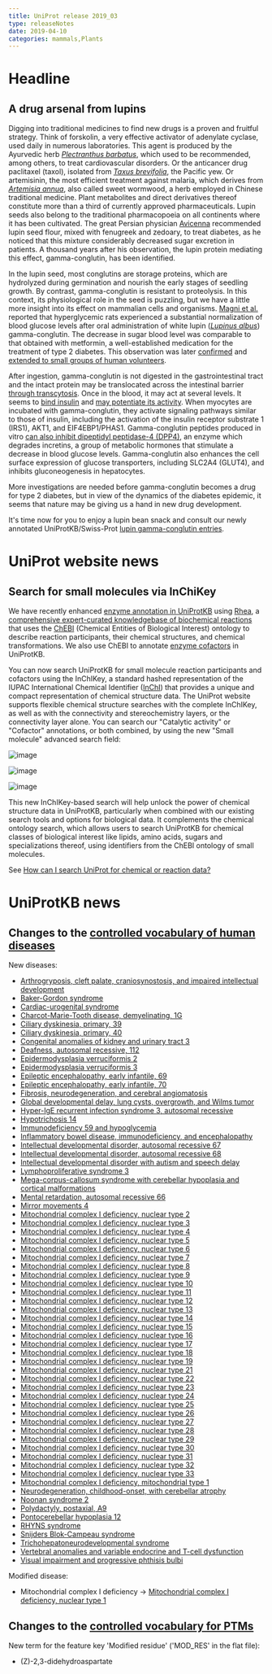 ```yaml
---
title: UniProt release 2019_03
type: releaseNotes
date: 2019-04-10
categories: mammals,Plants
---
```


# Headline

## A drug arsenal from lupins

Digging into traditional medicines to find new drugs is a proven and fruitful strategy. Think of forskolin, a very effective activator of adenylate cyclase, used daily in numerous laboratories. This agent is produced by the Ayurvedic herb [_Plectranthus barbatus_](https://www.uniprot.org/taxonomy/41228), which used to be recommended, among others, to treat cardiovascular disorders. Or the anticancer drug paclitaxel (taxol), isolated from [_Taxus brevifolia_](https://www.uniprot.org/taxonomy/46220), the Pacific yew. Or artemisinin, the most efficient treatment against malaria, which derives from [_Artemisia annua_](https://www.uniprot.org/taxonomy/35608), also called sweet wormwood, a herb employed in Chinese traditional medicine. Plant metabolites and direct derivatives thereof constitute more than a third of currently approved pharmaceuticals. Lupin seeds also belong to the traditional pharmacopoeia on all continents where it has been cultivated. The great Persian physician [Avicenna](https://en.wikipedia.org/wiki/Avicenna) recommended lupin seed flour, mixed with fenugreek and zedoary, to treat diabetes, as he noticed that this mixture considerably decreased sugar excretion in patients. A thousand years after his observation, the lupin protein mediating this effect, gamma-conglutin, has been identified.

In the lupin seed, most conglutins are storage proteins, which are hydrolyzed during germination and nourish the early stages of seedling growth. By contrast, gamma-conglutin is resistant to proteolysis. In this context, its physiological role in the seed is puzzling, but we have a little more insight into its effect on mammalian cells and organisms. [Magni et al.](https://www.ncbi.nlm.nih.gov/pubmed/15590267) reported that hyperglycemic rats experienced a substantial normalization of blood glucose levels after oral administration of white lupin ([_Lupinus albus_](https://www.uniprot.org/taxonomy/3870)) gamma-conglutin. The decrease in sugar blood level was comparable to that obtained with metformin, a well-established medication for the treatment of type 2 diabetes. This observation was later [confirmed](https://www.ncbi.nlm.nih.gov/pubmed/21733318,21605639,21733318) and [extended to small groups of human volunteers](https://www.ncbi.nlm.nih.gov/pubmed/21605639,28443026).

After ingestion, gamma-conglutin is not digested in the gastrointestinal tract and the intact protein may be translocated across the intestinal barrier [through transcytosis](https://www.sciencedirect.com/science/article/pii/S0308814610013300). Once in the blood, it may act at several levels. It seems to [bind insulin](https://www.ncbi.nlm.nih.gov/pubmed/15590267) and [may potentiate its activity](https://www.ncbi.nlm.nih.gov/pubmed/21733318). When myocytes are incubated with gamma-conglutin, they activate signaling pathways similar to those of insulin, including the activation of the insulin receptor substrate 1 (IRS1), AKT1, and EIF4EBP1/PHAS1. Gamma-conglutin peptides produced in vitro [can also inhibit dipeptidyl peptidase-4 (DPP4)](https://pubag.nal.usda.gov/catalog/6123165), an enzyme which degrades incretins, a group of metabolic hormones that stimulate a decrease in blood glucose levels. Gamma-conglutin also enhances the cell surface expression of glucose transporters, including SLC2A4 (GLUT4), and inhibits gluconeogenesis in hepatocytes.

More investigations are needed before gamma-conglutin becomes a drug for type 2 diabetes, but in view of the dynamics of the diabetes epidemic, it seems that nature may be giving us a hand in new drug development.

It's time now for you to enjoy a lupin bean snack and consult our newly annotated UniProtKB/Swiss-Prot [lupin gamma-conglutin entries](https://www.uniprot.org/uniprotkb?query=accession:Q42369+OR+accession:Q9FSH9).

# UniProt website news

## Search for small molecules via InChiKey

We have recently enhanced [enzyme annotation in UniProtKB](https://www.uniprot.org/release-notes/2018-12-05-release) using [Rhea](https://www.rhea-db.org/), a [comprehensive expert-curated knowledgebase of biochemical reactions](https://www.ncbi.nlm.nih.gov/pubmed/27789701) that uses the [ChEBI](https://www.ebi.ac.uk/chebi/) (Chemical Entities of Biological Interest) ontology to describe reaction participants, their chemical structures, and chemical transformations. We also use ChEBI to annotate [enzyme cofactors](https://www.uniprot.org/help/cofactor) in UniProtKB.

You can now search UniProtKB for small molecule reaction participants and cofactors using the InChIKey, a standard hashed representation of the IUPAC International Chemical Identifier ([InChI](https://www.inchi-trust.org/about-the-inchi-standard/)) that provides a unique and compact representation of chemical structure data. The UniProt website supports flexible chemical structure searches with the complete InChIKey, as well as with the connectivity and stereochemistry layers, or the connectivity layer alone. You can search our "Catalytic activity" or "Cofactor" annotations, or both combined, by using the new "Small molecule" advanced search field:

![image](https://github.com/ebi-uniprot/uniprot-manual/raw/main/images/2019-04-10-release-2.png)

![image](https://github.com/ebi-uniprot/uniprot-manual/raw/main/images/2019-04-10-release-3.png)

![image](https://github.com/ebi-uniprot/uniprot-manual/raw/main/images/2019-04-10-release-4.png)

This new InChIKey-based search will help unlock the power of chemical structure data in UniProtKB, particularly when combined with our existing search tools and options for biological data. It complements the chemical ontology search, which allows users to search UniProtKB for chemical classes of biological interest like lipids, amino acids, sugars and specializations thereof, using identifiers from the ChEBI ontology of small molecules.

See [How can I search UniProt for chemical or reaction data?](https://www.uniprot.org/help/chemical_data_search)

# UniProtKB news

## Changes to the [controlled vocabulary of human diseases](https://ftp.uniprot.org/pub/databases/uniprot/current_release/knowledgebase/complete/docs/humdisease)

New diseases:

- [Arthrogryposis, cleft palate, craniosynostosis, and impaired intellectual development](https://www.uniprot.org/diseases/DI-05453)
- [Baker-Gordon syndrome](https://www.uniprot.org/diseases/DI-05432)
- [Cardiac-urogenital syndrome](https://www.uniprot.org/diseases/DI-05461)
- [Charcot-Marie-Tooth disease, demyelinating, 1G](https://www.uniprot.org/diseases/DI-05460)
- [Ciliary dyskinesia, primary, 39](https://www.uniprot.org/diseases/DI-05437)
- [Ciliary dyskinesia, primary, 40](https://www.uniprot.org/diseases/DI-05451)
- [Congenital anomalies of kidney and urinary tract 3](https://www.uniprot.org/diseases/DI-05447)
- [Deafness, autosomal recessive, 112](https://www.uniprot.org/diseases/DI-05438)
- [Epidermodysplasia verruciformis 2](https://www.uniprot.org/diseases/DI-05436)
- [Epidermodysplasia verruciformis 3](https://www.uniprot.org/diseases/DI-05446)
- [Epileptic encephalopathy, early infantile, 69](https://www.uniprot.org/diseases/DI-05449)
- [Epileptic encephalopathy, early infantile, 70](https://www.uniprot.org/diseases/DI-05450)
- [Fibrosis, neurodegeneration, and cerebral angiomatosis](https://www.uniprot.org/diseases/DI-05458)
- [Global developmental delay, lung cysts, overgrowth, and Wilms tumor](https://www.uniprot.org/diseases/DI-05455)
- [Hyper-IgE recurrent infection syndrome 3, autosomal recessive](https://www.uniprot.org/diseases/DI-05462)
- [Hypotrichosis 14](https://www.uniprot.org/diseases/DI-05448)
- [Immunodeficiency 59 and hypoglycemia](https://www.uniprot.org/diseases/DI-05441)
- [Inflammatory bowel disease, immunodeficiency, and encephalopathy](https://www.uniprot.org/diseases/DI-05431)
- [Intellectual developmental disorder, autosomal recessive 67](https://www.uniprot.org/diseases/DI-05459)
- [Intellectual developmental disorder, autosomal recessive 68](https://www.uniprot.org/diseases/DI-05452)
- [Intellectual developmental disorder with autism and speech delay](https://www.uniprot.org/diseases/DI-05442)
- [Lymphoproliferative syndrome 3](https://www.uniprot.org/diseases/DI-05443)
- [Mega-corpus-callosum syndrome with cerebellar hypoplasia and cortical malformations](https://www.uniprot.org/diseases/DI-05456)
- [Mental retardation, autosomal recessive 66](https://www.uniprot.org/diseases/DI-05434)
- [Mirror movements 4](https://www.uniprot.org/diseases/DI-05444)
- [Mitochondrial complex I deficiency, nuclear type 2](https://www.uniprot.org/diseases/DI-05401)
- [Mitochondrial complex I deficiency, nuclear type 3](https://www.uniprot.org/diseases/DI-05402)
- [Mitochondrial complex I deficiency, nuclear type 4](https://www.uniprot.org/diseases/DI-05403)
- [Mitochondrial complex I deficiency, nuclear type 5](https://www.uniprot.org/diseases/DI-05404)
- [Mitochondrial complex I deficiency, nuclear type 6](https://www.uniprot.org/diseases/DI-05405)
- [Mitochondrial complex I deficiency, nuclear type 7](https://www.uniprot.org/diseases/DI-05406)
- [Mitochondrial complex I deficiency, nuclear type 8](https://www.uniprot.org/diseases/DI-05398)
- [Mitochondrial complex I deficiency, nuclear type 9](https://www.uniprot.org/diseases/DI-05407)
- [Mitochondrial complex I deficiency, nuclear type 10](https://www.uniprot.org/diseases/DI-05408)
- [Mitochondrial complex I deficiency, nuclear type 11](https://www.uniprot.org/diseases/DI-05409)
- [Mitochondrial complex I deficiency, nuclear type 12](https://www.uniprot.org/diseases/DI-05399)
- [Mitochondrial complex I deficiency, nuclear type 13](https://www.uniprot.org/diseases/DI-05410)
- [Mitochondrial complex I deficiency, nuclear type 14](https://www.uniprot.org/diseases/DI-05411)
- [Mitochondrial complex I deficiency, nuclear type 15](https://www.uniprot.org/diseases/DI-05412)
- [Mitochondrial complex I deficiency, nuclear type 16](https://www.uniprot.org/diseases/DI-05413)
- [Mitochondrial complex I deficiency, nuclear type 17](https://www.uniprot.org/diseases/DI-05414)
- [Mitochondrial complex I deficiency, nuclear type 18](https://www.uniprot.org/diseases/DI-05415)
- [Mitochondrial complex I deficiency, nuclear type 19](https://www.uniprot.org/diseases/DI-05416)
- [Mitochondrial complex I deficiency, nuclear type 21](https://www.uniprot.org/diseases/DI-05417)
- [Mitochondrial complex I deficiency, nuclear type 22](https://www.uniprot.org/diseases/DI-05418)
- [Mitochondrial complex I deficiency, nuclear type 23](https://www.uniprot.org/diseases/DI-05419)
- [Mitochondrial complex I deficiency, nuclear type 24](https://www.uniprot.org/diseases/DI-05420)
- [Mitochondrial complex I deficiency, nuclear type 25](https://www.uniprot.org/diseases/DI-05421)
- [Mitochondrial complex I deficiency, nuclear type 26](https://www.uniprot.org/diseases/DI-05422)
- [Mitochondrial complex I deficiency, nuclear type 27](https://www.uniprot.org/diseases/DI-05423)
- [Mitochondrial complex I deficiency, nuclear type 28](https://www.uniprot.org/diseases/DI-05424)
- [Mitochondrial complex I deficiency, nuclear type 29](https://www.uniprot.org/diseases/DI-05425)
- [Mitochondrial complex I deficiency, nuclear type 30](https://www.uniprot.org/diseases/DI-05400)
- [Mitochondrial complex I deficiency, nuclear type 31](https://www.uniprot.org/diseases/DI-05426)
- [Mitochondrial complex I deficiency, nuclear type 32](https://www.uniprot.org/diseases/DI-05427)
- [Mitochondrial complex I deficiency, nuclear type 33](https://www.uniprot.org/diseases/DI-05428)
- [Mitochondrial complex I deficiency, mitochondrial type 1](https://www.uniprot.org/diseases/DI-05429)
- [Neurodegeneration, childhood-onset, with cerebellar atrophy](https://www.uniprot.org/diseases/DI-05457)
- [Noonan syndrome 2](https://www.uniprot.org/diseases/DI-05439)
- [Polydactyly, postaxial, A9](https://www.uniprot.org/diseases/DI-05433)
- [Pontocerebellar hypoplasia 12](https://www.uniprot.org/diseases/DI-05445)
- [RHYNS syndrome](https://www.uniprot.org/diseases/DI-05440)
- [Snijders Blok-Campeau syndrome](https://www.uniprot.org/diseases/DI-05430)
- [Trichohepatoneurodevelopmental syndrome](https://www.uniprot.org/diseases/DI-05454)
- [Vertebral anomalies and variable endocrine and T-cell dysfunction](https://www.uniprot.org/diseases/DI-05435)
- [Visual impairment and progressive phthisis bulbi](https://www.uniprot.org/diseases/DI-05463)

Modified disease:

- Mitochondrial complex I deficiency -&gt; [Mitochondrial complex I deficiency, nuclear type 1](https://www.uniprot.org/diseases/DI-01981)

## Changes to the [controlled vocabulary for PTMs](https://ftp.uniprot.org/pub/databases/uniprot/current_release/knowledgebase/complete/docs/ptmlist)

New term for the feature key 'Modified residue' ('MOD_RES' in the flat file):

- (Z)-2,3-didehydroaspartate

